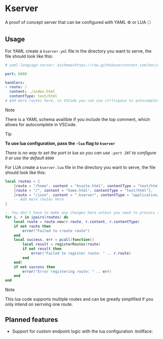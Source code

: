 # Kserver
 
A proof of concept server that can be configured with YAML ⚙️ or LUA 🌕

## Usage

For YAML create a `kserver.yml` file in the directory you want to serve, 
the file should look like this:

```yaml copy
# yaml-language-server: $schema=https://raw.githubusercontent.com/kociumba/kserver/main/.kserver

port: 8080

handlers:
- route: /
  content: ./index.html
  contentType: text/html
# Add more routes here, in VSCode you can use ctrl+space to autocomplete the array
```

>[!NOTE]
> There is a YAML schema availible if you include the top comment, which allows for autocomplete in VSCode.

> [!TIP]
>**To use lua configuration, pass the `-lua` flag to `kserver`**
>
>*There is no way to set the port in lua so you can use `-port INT` to configure it or use the default `8000`*

For LUA create a `kserver.lua` file in the directory you want to serve,
the file should look like this:

```lua copy
local routes = {
    {route = "/home", content = "ksuite.html", contentType = "text/html"},
    {route = "/", content = "home.html", contentType = "text/html"},
    {route = "/json", content = ".kserver", contentType = "application/json"},
    -- Add more routes here
}

-- You don't have to make any changes here unless you need to process something before registering.
for i, r in ipairs(routes) do
    local route = route.new(r.route, r.content, r.contentType)
    if not route then
        error("Failed to create route")
    end
    local success, err = pcall(function()
        local result = registerRoutes(route)
        if not result then
            error("Failed to register route: " .. r.route)
        end
    end)
    if not success then
        error("Error registering route: " .. err)
    end
end
```

>[!NOTE]
> This lua code supports multiple routes and can be greatly simplified if you only intend on serrving one route.

## Planned features

- Support for custom endpoint logic with the lua configuration :trollface:
